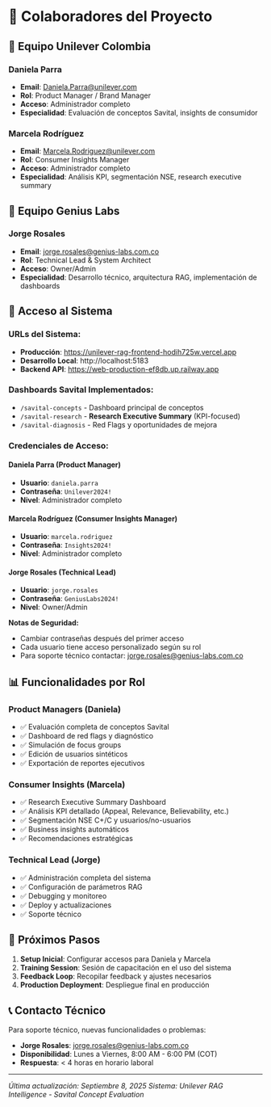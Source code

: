 # 👥 Colaboradores del Proyecto

## 🏢 **Equipo Unilever Colombia**

### **Daniela Parra**
- **Email**: Daniela.Parra@unilever.com
- **Rol**: Product Manager / Brand Manager
- **Acceso**: Administrador completo
- **Especialidad**: Evaluación de conceptos Savital, insights de consumidor

### **Marcela Rodríguez** 
- **Email**: Marcela.Rodriguez@unilever.com
- **Rol**: Consumer Insights Manager
- **Acceso**: Administrador completo  
- **Especialidad**: Análisis KPI, segmentación NSE, research executive summary

## 🔬 **Equipo Genius Labs**

### **Jorge Rosales**
- **Email**: jorge.rosales@genius-labs.com.co
- **Rol**: Technical Lead & System Architect
- **Acceso**: Owner/Admin
- **Especialidad**: Desarrollo técnico, arquitectura RAG, implementación de dashboards

## 🎯 **Acceso al Sistema**

### **URLs del Sistema:**
- **Producción**: https://unilever-rag-frontend-hodih725w.vercel.app
- **Desarrollo Local**: http://localhost:5183
- **Backend API**: https://web-production-ef8db.up.railway.app

### **Dashboards Savital Implementados:**
- `/savital-concepts` - Dashboard principal de conceptos
- `/savital-research` - **Research Executive Summary** (KPI-focused)
- `/savital-diagnosis` - Red Flags y oportunidades de mejora

### **Credenciales de Acceso:**

#### **Daniela Parra (Product Manager)**
- **Usuario**: `daniela.parra`
- **Contraseña**: `Unilever2024!`
- **Nivel**: Administrador completo

#### **Marcela Rodríguez (Consumer Insights Manager)**
- **Usuario**: `marcela.rodriguez`
- **Contraseña**: `Insights2024!`
- **Nivel**: Administrador completo

#### **Jorge Rosales (Technical Lead)**
- **Usuario**: `jorge.rosales`
- **Contraseña**: `GeniusLabs2024!`
- **Nivel**: Owner/Admin

**Notas de Seguridad:**
- Cambiar contraseñas después del primer acceso
- Cada usuario tiene acceso personalizado según su rol
- Para soporte técnico contactar: jorge.rosales@genius-labs.com.co

## 📊 **Funcionalidades por Rol**

### **Product Managers (Daniela)**
- ✅ Evaluación completa de conceptos Savital
- ✅ Dashboard de red flags y diagnóstico  
- ✅ Simulación de focus groups
- ✅ Edición de usuarios sintéticos
- ✅ Exportación de reportes ejecutivos

### **Consumer Insights (Marcela)**
- ✅ Research Executive Summary Dashboard
- ✅ Análisis KPI detallado (Appeal, Relevance, Believability, etc.)
- ✅ Segmentación NSE C+/C y usuarios/no-usuarios
- ✅ Business insights automáticos
- ✅ Recomendaciones estratégicas

### **Technical Lead (Jorge)**
- ✅ Administración completa del sistema
- ✅ Configuración de parámetros RAG
- ✅ Debugging y monitoreo
- ✅ Deploy y actualizaciones
- ✅ Soporte técnico

## 🚀 **Próximos Pasos**

1. **Setup Inicial**: Configurar accesos para Daniela y Marcela
2. **Training Session**: Sesión de capacitación en el uso del sistema
3. **Feedback Loop**: Recopilar feedback y ajustes necesarios
4. **Production Deployment**: Despliegue final en producción

## 📞 **Contacto Técnico**

Para soporte técnico, nuevas funcionalidades o problemas:
- **Jorge Rosales**: jorge.rosales@genius-labs.com.co
- **Disponibilidad**: Lunes a Viernes, 8:00 AM - 6:00 PM (COT)
- **Respuesta**: < 4 horas en horario laboral

---

*Última actualización: Septiembre 8, 2025*
*Sistema: Unilever RAG Intelligence - Savital Concept Evaluation*